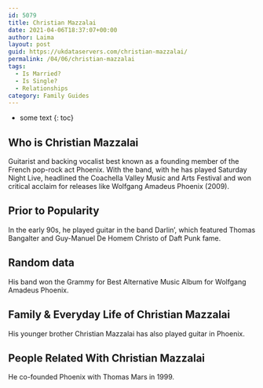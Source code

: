 ```yaml
---
id: 5079
title: Christian Mazzalai
date: 2021-04-06T18:37:07+00:00
author: Laima
layout: post
guid: https://ukdataservers.com/christian-mazzalai/
permalink: /04/06/christian-mazzalai
tags:
  - Is Married?
  - Is Single?
  - Relationships
category: Family Guides
---
```


* some text
{: toc}


## Who is Christian Mazzalai
                  
                  
                  
Guitarist and backing vocalist best known as a founding member of the French pop-rock act Phoenix. With the band, with he has played Saturday Night Live, headlined the Coachella Valley Music and Arts Festival and won critical acclaim for releases like Wolfgang Amadeus Phoenix (2009). 
                  
              
            
              
            
                
                
                
## Prior to Popularity
                  
                  
                  
In the early 90s, he played guitar in the band Darlin&#8217;, which featured Thomas Bangalter and Guy-Manuel De Homem Christo of Daft Punk fame.
                  
              
            
              
            
                
                
                
## Random data
                  
                  
                  
His band won the Grammy for Best Alternative Music Album for Wolfgang Amadeus Phoenix. 
                  
              
            
              
            
                
                
                
## Family & Everyday Life of Christian Mazzalai
                  
                  
                  
His younger brother Christian Mazzalai has also played guitar in Phoenix. 
                  
              
            
              
            
                
                
                
## People Related With Christian Mazzalai
                  
                  
                  
He co-founded Phoenix with Thomas Mars in 1999.
                  
              
            
              
            
                
              
            
              
              
            
            
              
            
          
          
          